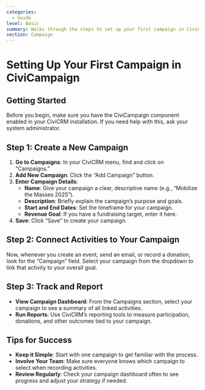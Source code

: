 ```yaml
---
categories:
  - Guide
level: Basic
summary: Walks through the steps to set up your first campaign in CiviCRM, using clear, task-oriented instructions.
section: Campaign
---
```


# Setting Up Your First Campaign in CiviCampaign

## Getting Started

Before you begin, make sure you have the CiviCampaign component enabled in your CiviCRM installation. If you need help with this, ask your system administrator.

## Step 1: Create a New Campaign

1. **Go to Campaigns**: In your CiviCRM menu, find and click on “Campaigns.”
2. **Add New Campaign**: Click the “Add Campaign” button.
3. **Enter Campaign Details**:
   - **Name**: Give your campaign a clear, descriptive name (e.g., “Mobilize the Masses 2025”).
   - **Description**: Briefly explain the campaign’s purpose and goals.
   - **Start and End Dates**: Set the timeframe for your campaign.
   - **Revenue Goal**: If you have a fundraising target, enter it here.
4. **Save**: Click “Save” to create your campaign.

## Step 2: Connect Activities to Your Campaign

Now, whenever you create an event, send an email, or record a donation, look for the “Campaign” field. Select your campaign from the dropdown to link that activity to your overall goal.

## Step 3: Track and Report

- **View Campaign Dashboard**: From the Campaigns section, select your campaign to see a summary of all linked activities.
- **Run Reports**: Use CiviCRM’s reporting tools to measure participation, donations, and other outcomes tied to your campaign.

## Tips for Success

- **Keep it Simple**: Start with one campaign to get familiar with the process.
- **Involve Your Team**: Make sure everyone knows which campaign to select when recording activities.
- **Review Regularly**: Check your campaign dashboard often to see progress and adjust your strategy if needed.
